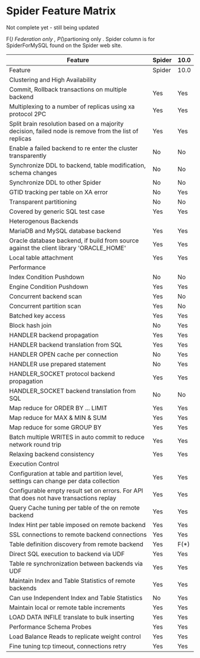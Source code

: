 # Spider Feature Matrix

Not complete yet - still being updated

F(*) Federation only , P(*)partioning only .
Spider column is for SpiderForMySQL found on the Spider web sIte.

| Feature | Spider | 10.0 |
| --- | --- | --- |
| Feature | Spider | 10.0 |
| Clustering and High Availability | | |
| Commit, Rollback transactions on multiple backend | Yes | Yes |
| Multiplexing to a number of replicas using xa protocol 2PC | Yes | Yes |
| Split brain resolution based on a majority decision, failed node is remove from the list of replicas | Yes | Yes |
| Enable a failed backend to re enter the cluster transparently | No | No |
| Synchronize DDL to backend, table modification, schema changes | No | No |
| Synchronize DDL to other Spider | No | No |
| GTID tracking per table on XA error | No | Yes |
| Transparent partitioning | No | No |
| Covered by generic SQL test case | Yes | Yes |
| Heterogenous Backends | | |
| MariaDB and MySQL database backend | Yes | Yes |
| Oracle database backend, if build from source against the client library 'ORACLE_HOME' | Yes | Yes |
| Local table attachment | Yes | Yes |
| Performance | | |
| Index Condition Pushdown | No | No |
| Engine Condition Pushdown | Yes | Yes |
| Concurrent backend scan | Yes | No |
| Concurrent partition scan | Yes | No |
| Batched key access | Yes | Yes |
| Block hash join | No | Yes |
| HANDLER backend propagation | Yes | Yes |
| HANDLER backend translation from SQL | Yes | Yes |
| HANDLER OPEN cache per connection | No | Yes |
| HANDLER use prepared statement | No | Yes |
| HANDLER_SOCKET protocol backend propagation | Yes | Yes |
| HANDLER_SOCKET backend translation from SQL | No | No |
| Map reduce for ORDER BY ... LIMIT | Yes | Yes |
| Map reduce for MAX & MIN & SUM | Yes | Yes |
| Map reduce for some GROUP BY | Yes | Yes |
| Batch multiple WRITES in auto commit to reduce network round trip | Yes | Yes |
| Relaxing backend consistency | Yes | Yes |
| Execution Control | | |
| Configuration at table and partition level, settings can change per data collection | Yes | Yes |
| Configurable empty result set on errors. For API that does not have transactions replay | Yes | Yes |
| Query Cache tuning per table of the on remote backend | Yes | Yes |
| Index Hint per table imposed on remote backend | Yes | Yes |
| SSL connections to remote backend connections | Yes | Yes |
| Table definition discovery from remote backend | Yes | F(*) |
| Direct SQL execution to backend via UDF | Yes | Yes |
| Table re synchronization between backends via UDF | Yes | Yes |
| Maintain Index and Table Statistics of remote backends | Yes | Yes |
| Can use Independent Index and Table Statistics | No | Yes |
| Maintain local or remote table increments | Yes | Yes |
| LOAD DATA INFILE translate to bulk inserting | Yes | Yes |
| Performance Schema Probes | Yes | Yes |
| Load Balance Reads to replicate weight control | Yes | Yes |
| Fine tuning tcp timeout, connections retry | Yes | Yes |